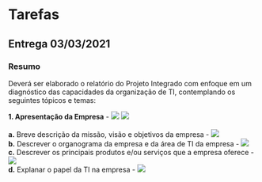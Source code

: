 # Tarefas


## Entrega 03/03/2021

### Resumo

Deverá ser elaborado o relatório do Projeto Integrado com enfoque em um diagnóstico das capacidades da organização de TI, contemplando os seguintes tópicos e temas:

<b>1. Apresentação da Empresa</b> - <img src="https://img.shields.io/badge/Respons%C3%A1vel-Steffany-informational"> <img src="https://img.shields.io/badge/Arquivo-Word-blue"> <br /><br />
  <b>a.</b> Breve descrição da missão, visão e objetivos da empresa - <img src="https://img.shields.io/badge/Respons%C3%A1vel-Steffany-informational"> <br />
  <b>b.</b> Descrever o organograma da empresa e da área de TI da empresa - <img src="https://img.shields.io/badge/Respons%C3%A1vel-TODOS-critical"> <br />
  <b>c.</b> Descrever os principais produtos e/ou serviços que a empresa oferece - <img src="https://img.shields.io/badge/Respons%C3%A1vel-Michaelly-informational"> <br />
  <b>d.</b> Explanar o papel da TI na empresa - <img src="https://img.shields.io/badge/Respons%C3%A1vel-Bruno-informational">
